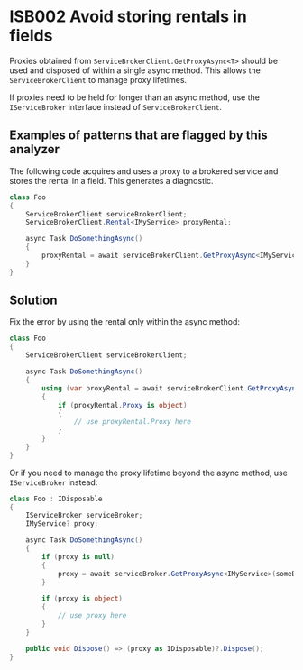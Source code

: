 # ISB002 Avoid storing rentals in fields

Proxies obtained from `ServiceBrokerClient.GetProxyAsync<T>` should be used and disposed of within a single async method.
This allows the `ServiceBrokerClient` to manage proxy lifetimes.

If proxies need to be held for longer than an async method, use the `IServiceBroker` interface instead of `ServiceBrokerClient`.

## Examples of patterns that are flagged by this analyzer

The following code acquires and uses a proxy to a brokered service and stores the rental in a field.
This generates a diagnostic.

```cs
class Foo
{
    ServiceBrokerClient serviceBrokerClient;
    ServiceBrokerClient.Rental<IMyService> proxyRental;

    async Task DoSomethingAsync()
    {
        proxyRental = await serviceBrokerClient.GetProxyAsync<IMyService>(someDescriptor);
    }
}
```

## Solution

Fix the error by using the rental only within the async method:

```cs
class Foo
{
    ServiceBrokerClient serviceBrokerClient;

    async Task DoSomethingAsync()
    {
        using (var proxyRental = await serviceBrokerClient.GetProxyAsync<IMyService>(someDescriptor))
        {
            if (proxyRental.Proxy is object)
            {
                // use proxyRental.Proxy here
            }
        }
    }
}
```

Or if you need to manage the proxy lifetime beyond the async method, use `IServiceBroker` instead:

```cs
class Foo : IDisposable
{
    IServiceBroker serviceBroker;
    IMyService? proxy;

    async Task DoSomethingAsync()
    {
        if (proxy is null)
        {
            proxy = await serviceBroker.GetProxyAsync<IMyService>(someDescriptor);
        }
        
        if (proxy is object)
        {
            // use proxy here
        }
    }

    public void Dispose() => (proxy as IDisposable)?.Dispose();
}
```
